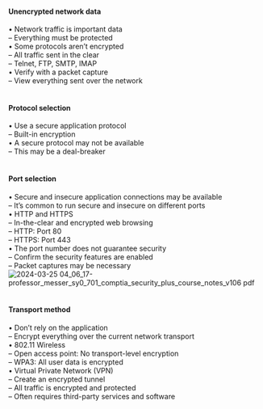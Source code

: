 ####  Unencrypted network data  

• Network traffic is important data  
– Everything must be protected  
• Some protocols aren’t encrypted  
– All traffic sent in the clear  
– Telnet, FTP, SMTP, IMAP  
• Verify with a packet capture  
– View everything sent over the network  
<br>


####  Protocol selection  

• Use a secure application protocol  
– Built-in encryption  
• A secure protocol may not be available  
– This may be a deal-breaker  
<br>


####  Port selection  

• Secure and insecure application connections may be available  
– It’s common to run secure and insecure on different ports  
• HTTP and HTTPS  
– In-the-clear and encrypted web browsing  
– HTTP: Port 80  
– HTTPS: Port 443  
• The port number does not guarantee security  
– Confirm the security features are enabled  
– Packet captures may be necessary  
![2024-03-25 04_06_17-professor_messer_sy0_701_comptia_security_plus_course_notes_v106 pdf](https://github.com/0xVoLk/Security-701/assets/100092212/b199ddcc-efc0-4e6d-b989-ac7505aa5354)  
<br>


####  Transport method  

• Don’t rely on the application  
– Encrypt everything over the current network transport  
• 802.11 Wireless  
– Open access point: No transport-level encryption  
– WPA3: All user data is encrypted  
• Virtual Private Network (VPN)  
– Create an encrypted tunnel  
– All traffic is encrypted and protected  
– Often requires third-party services and software
